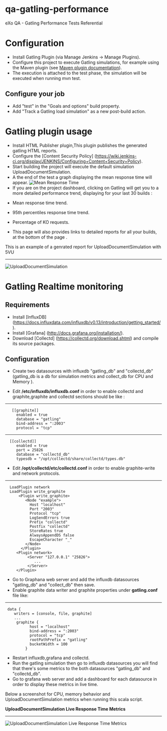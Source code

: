 # qa-gatling-performance
 eXo QA - Gatling Performance Tests Referential

Configuration
===============

 - Install Gatling Plugin (via Manage Jenkins -> Manage Plugins).
 - Configure this project to execute Gatling simulations, for example using the Maven plugin (see [Maven plugin documentation](https://github.com/excilys/gatling/wiki/Maven-plugin)).
 - The execution is attached to the test phase, the simulation will be executed when running mvn test.
 
 Configure your job 
-----------------------

 - Add "test" in the "Goals and options" build property.
 - Add "Track a Gatling load simulation" as a new post-build action.

Gatling plugin usage
===============
 - Install HTML Publisher plugin,This plugin publishes the generated gatling HTML reports.
 - Configure the [Content Security Policy] (https://wiki.jenkins-ci.org/display/JENKINS/Configuring+Content+Security+Policy).
 - Start building the project will execute the default simulation UploadDocumentSimulation.
 - A the end of the test a graph displaying the mean response time will appear.
 ![Mean Response Time](https://github.com/ngammoudi/gatling-performance/blob/master/docs/images/gatlingMRT.png)
 - If you are on the project dashboard, clicking on Gatling will get you to a more detailed performance trend, displaying for your last 30 builds :

  * Mean response time trend.

  * 95th percentiles response time trend.

  * Percentage of KO requests.

  
- This page will also provides links to detailed reports for all your builds, at the bottom of the page .

This is an example of a genrated report for UploadDocumentSimulation with 5VU 
*****

![UploadDocumentSimulation](https://github.com/ngammoudi/gatling-performance/blob/master/docs/images/GatlingReport.png)

Gatling Realtime monitoring
===============

Requirements
-----------------------
  *  Install [InfluxDB] (https://docs.influxdata.com/influxdb/v0.13/introduction/getting_started/).
  *  Install [Grafana] (http://docs.grafana.org/installation/).
  *  Download [Collectd] (https://collectd.org/download.shtml) and compile its source packages.

Configuration
-----------------------
- Create two datasources with influxdb "gatling_db" and "collectd_db" (gatling_db is a db for simulation metrics and collect_db for CPU and Memory ).

- Edit **/etc/influxdb/influxdb.conf** in order to enable collectd and graphite,graphite and collectd sections should be like :

*****
       [[graphite]]
         enabled = true
         database = "gatling"
         bind-address = ":2003"
         protocol = "tcp"
  
*****
      [[collectd]]
         enabled = true
         port = 25826
         database = "collectd_db"
         typesdb = "/opt/collectd/share/collectd/types.db"
  
- Edit **/opt/collectd/etc/collectd.conf** in order to enable graphite-write and network protocols.


-----------------------------------------------


      LoadPlugin network
      LoadPlugin write_graphite
          <Plugin write_graphite>
             <Node "example">
               Host "localhost"
               Port "2003"
               Protocol "tcp"
               LogSendErrors true
               Prefix "collectd"
               Postfix "collectd"
               StoreRates true
               AlwaysAppendDS false
               EscapeCharacter "_"
             </Node>
           </Plugin>
         <Plugin network>
              <Server "127.0.0.1" "25826">
                 ... 
              </Server>
         </Plugin>


- Go to Graphana web server and add the influxdb datasources "gatling_db" and "collect_db" then save.
- Enable graphite data writer and graphite properties under **gatling.conf** file like:

 
****
          
     data {
        writers = [console, file, graphite]
        ...
         graphite {
               host = "localhost"
               bind-address = ":2003"
               protocol = "tcp"
               rootPathPrefix = "gatling"
               bucketWidth = 100
             }

- Restart influxdb,grafana and collectd.
- Run the gatling simulation then go to influxdb datasources you will find that there's some metrics to the both datasources "gatling_db" and "collectd_db".
- Go to grafana web server and add a dashboard for each datasource in order to display these metrics in live time.

Below a screenshot for CPU, memory behavior and UploadDocumentSimulation metrics when running this scala script. 


**UploadDocumentSimulation Live Response Time Metrics**
*****

![UploadDocumentSimulation Live Response Time Metrics](https://github.com/ngammoudi/gatling-performance/blob/master/docs/images/UploadDocument_Metrics.png)



